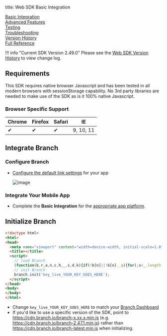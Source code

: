 title: Web SDK Basic Integration

<div class="page-ul">
  <div class="page-li">
    <div class="page-active">
      <a href="/branch-web-sdk/basic-integration/">Basic Integration</a>
    </div>
  </div>
  <div class="page-li"><a href="/branch-web-sdk/advanced-features">Advanced Features</a></div>
  <div class="page-li"><a href="/branch-web-sdk/testing">Testing</a></div>
  <div class="page-li"><a href="/branch-web-sdk/troubleshooting">Troubleshooting</a></div>
  <div class="page-li"><a href="/branch-web-sdk/version-history">Version History</a></div>
  <div class="page-li"><a href="/branch-web-sdk/full-reference">Full Reference</a></div>
</div>

!!! info "Current SDK Version 2.49.0"
    Please see the [Web SDK Version History](/branch-web-sdk/version-history) to view change log.

## Requirements

This SDK requires native browser Javascript and has been tested in all modern browsers with sessionStorage capability. No 3rd party libraries are needed to make use of the SDK as is it 100% native Javascript.

### Browser Specific Support
| Chrome | Firefox | Safari |     IE     |
| ------ | ------- | ------ | ---------- |
|    &#10004;   |    &#10004;    |   &#10004;    |  9, 10, 11 |


## Integrate Branch

### Configure Branch

- [Configure the default link settings](/links/default-link-behavior/) for your app

    ![image](/_assets/img/pages/dashboard/fallback.png)

### Integrate Your Mobile App

- Complete the **Basic Integration** for the [appropriate app platform](/hero/#deep-linking).

## Initialize Branch

```html hl_lines="4 8 9 10 11 12 13"
<!doctype html>
<html>
<head>
  <meta name="viewport" content="width=device-width, initial-scale=1.0">
  <title></title>
  <script>
    // load Branch
    (function(b,r,a,n,c,h,_,s,d,k){if(!b[n]||!b[n]._q){for(;s<_.length;)c(h,_[s++]);d=r.createElement(a);d.async=1;d.src="https://cdn.branch.io/branch-latest.min.js";k=r.getElementsByTagName(a)[0];k.parentNode.insertBefore(d,k);b[n]=h}})(window,document,"script","branch",function(b,r){b[r]=function(){b._q.push([r,arguments])}},{_q:[],_v:1},"addListener applyCode autoAppIndex banner closeBanner closeJourney creditHistory credits data deepview deepviewCta first getCode init link logout redeem referrals removeListener sendSMS setBranchViewData setIdentity track validateCode trackCommerceEvent logEvent disableTracking".split(" "), 0);
    // init Branch
    branch.init('key_live_YOUR_KEY_GOES_HERE');
  </script>
</head>
<body>
</body>
</html>
```

- Change `key_live_YOUR_KEY_GOES_HERE` to match your [Branch Dashboard](https://dashboard.branch.io/account-settings/app)
- If you'd like to use a specific version of the SDK, point to https://cdn.branch.io/branch-x.xx.x.min.js (e.g. https://cdn.branch.io/branch-2.47.1.min.js) rather than https://cdn.branch.io/branch-latest.min.js when initializing.
